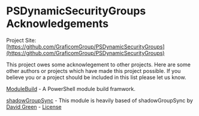 # PSDynamicSecurityGroups Acknowledgements

Project Site: [https://github.com/GraficomGroup/PSDynamicSecurityGroups](https://github.com/GraficomGroup/PSDynamicSecurityGroups)

This project owes some acknowlegement to other projects. Here are some other authors or projects which have made this project possible. If you believe you or a project should be included in this list please let us know.

[ModuleBuild](https://github.com/zloeber/ModuleBuild) - A PowerShell module build framwork.

[shadowGroupSync](https://github.com/davegreen/shadowGroupSync)  - This module is heavily based of shadowGroupSync by [David Green](http://www.tookitaway.co.uk) - [License](https://github.com/davegreen/shadowGroupSync/blob/master/LICENSE.md)